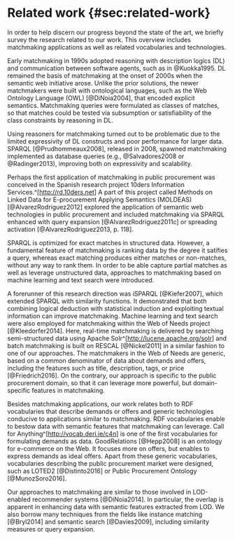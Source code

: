 # Related work {#sec:related-work}

<!-- stav řešení problematiky v ČR a ve světě -->
<!-- TODO: This needs to be substantially shortened. -->

In order to help discern our progress beyond the state of the art, we briefly survey the research related to our work.
This overview includes matchmaking applications as well as related vocabularies and technologies. 

Early matchmaking in 1990s adopted reasoning with description logics (DL) and communication between software agents, such as in @Kuokka1995.
DL remained the basis of matchmaking at the onset of 2000s when the semantic web initiative arose.
Unlike the prior solutions, the newer matchmakers were built with ontological languages, such as the Web Ontology Language (OWL) [@DiNoia2004], that encoded explicit semantics.
Matchmaking queries were formulated as classes of matches, so that matches could be tested via subsumption or satisfiability of the class constraints by reasoning in DL.

Using reasoners for matchmaking turned out to be problematic due to the limited expressivity of DL constructs and poor performance for larger data.
SPARQL [@Prudhommeaux2008], released in 2008, spawned matchmaking implemented as database queries (e.g., @Salvadores2008 or @Radinger2013), improving both on expressivity and scalability.

Perhaps the first application of matchmaking in public procurement was conceived in the Spanish research project 10ders Information Services.^[<http://rd.10ders.net>]
A part of this project called Methods on Linked Data for E-procurement Applying Semantics (MOLDEAS) [@AlvarezRodriguez2012] explored the application of semantic web technologies in public procurement and included matchmaking via SPARQL enhanced with query expansion [@AlvarezRodriguez2011c] or spreading activation [@AlvarezRodriguez2013, p. 118].

SPARQL is optimized for exact matches in structured data.
However, a fundamental feature of matchmaking is ranking data by the degree it satifies a query, whereas exact matching produces either matches or non-matches, without any way to rank them.
In order to be able capture partial matches as well as leverage unstructured data, approaches to matchmaking based on machine learning and text search were introduced.

A forerunner of this research direction was iSPARQL [@Kiefer2007], which extended SPARQL with similarity functions.
It demonstrated that both combining logical deduction with statistical induction and exploiting textual information can improve matchmaking.
Machine learning and text search were also employed for matchmaking within the Web of Needs project [@Kleedorfer2014].
Here, real-time matchmaking is delivered by searching semi-structured data using Apache Solr^[<http://lucene.apache.org/solr>] and batch matchmaking is built on RESCAL [@Nickel2011] in a similar fashion to one of our approaches.
The matchmakers in the Web of Needs are generic, based on a common denominator of data about demands and offers, including the features such as title, description, tags, or price [@Friedrich2016].
On the contrary, our approach is specific to the public procurement domain, so that it can leverage more powerful, but domain-specific features in matchmaking.

Besides matchmaking applications, our work relates both to RDF vocabularies that describe demands or offers and generic technologies conducive to applications similar to matchmaking.
RDF vocabularies enable to bestow data with semantic features that matchmaking can leverage.
Call for Anything^[<http://vocab.deri.ie/c4n>] is one of the first vocabularies for formulating demands as data.
GoodRelations [@Hepp2008] is an ontology for e-commerce on the Web.
It focuses more on offers, but enables to express demands as ideal offers.
Apart from these generic vocabularies, vocabularies describing the public procurement market were designed, such as LOTED2 [@Distinto2016] or Public Procurement Ontology [@MunozSoro2016]. 

Our approaches to matchmaking are similar to those involved in LOD-enabled recommender systems [@DiNoia2014].
In particular, the overlap is apparent in enhancing data with semantic features extracted from LOD.
We also borrow many techniques from the fields like instance matching [@Bryl2014] and semantic search [@Davies2009], including similarity measures or query expansion.
